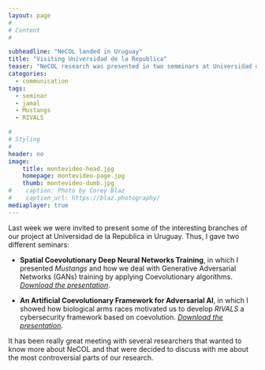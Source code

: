 ```yaml
---
layout: page
#
# Content
#

subheadline: "NeCOL landed in Uruguay"
title: "Visiting Universidad de la Republica"
teaser: "NeCOL research was presented in two semminars at Universidad de la Republica to share with other researcher our experience."
categories:
  - communication
tags:
  - seminar
  - jamal
  - Mustangs
  - RIVALS

#
# Styling
#
header: no
image: 
    title: montevideo-head.jpg
    homepage: montevideo-page.jpg
    thumb: montevideo-dumb.jpg
#    caption: Photo by Corey Blaz
#    caption_url: https://blaz.photography/
mediaplayer: true
---
```


Last week we were invited to present some of the interesting branches of our project at Universidad de la Republica in Uruguay. Thus, I gave two different seminars: 

- **Spatial Coevolutionary Deep Neural Networks Training**, in which I presented *Mustangs* and how we deal with Generative Adversarial Networks (GANs) training by applying Coevolutionary algorithms. [*Download the presentation*](https://jamaltoutouh.github.io/downloads/Mustangs-Universidad_de_la_Republica2019.pdf).

- **An Artificial Coevolutionary Framework for Adversarial AI**, in which I showed how biological arms races motivated us to develop *RIVALS* a cybersecurity framework based on coevolution.  [*Download the presentation*](https://jamaltoutouh.github.io/downloads/Autonomous_Adaptive-Universidad_de_la_Republica2019.pdf).

It has been really great meeting with several researchers that wanted to know more about NeCOL and that were decided to discuss with me about the most controversial parts of our research. 
 